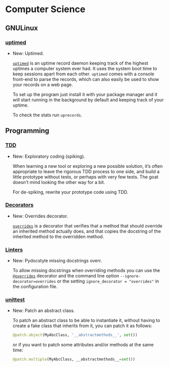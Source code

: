 # Computer Science

## GNULinux

### [uptimed](uptimed.md)

* New: Uptimed.

    [`uptimed`](https://github.com/rpodgorny/uptimed) is an uptime record daemon
    keeping track of the highest uptimes a computer system ever had. It uses the
    system boot time to keep sessions apart from each other. `uptimed` comes with
    a console front-end to parse the records, which can also easily be used to
    show your records on a web page.

    To set up the program just install it with your package manager and it will
    start running in the background by default and keeping track of your uptime.

    To check the stats run `uprecords`.


## Programming

### [TDD](tdd.md)

* New: Exploratory coding (spiking).

    When learning a new tool or exploring a new possible solution, it’s often
    appropriate to leave the rigorous TDD process to one side, and build a little
    prototype without tests, or perhaps with very few tests. The goat doesn't mind
    looking the other way for a bit.

    For de-spiking, rewrite your prototype code using TDD.


### [Decorators](decorators.md)

* New: Overrides decorator.

    [`overrides`](https://github.com/mkorpela/overrides) is a decorator that
    verifies that a method that should override an inherited method actually does,
    and that copies the docstring of the inherited method to the overridden method.


### [Linters](linters.md)

* New: Pydocstyle missing docstrings overr.

    To allow missing docstrings when overriding methods you can use the
    [`@overrides`](decorators.md#overrides) decorator and the command line option
    `--ignore-decorator=overrides` or the setting `ignore_decorator = "overrides"`
    in the configuration file.


### [unittest](unittest.md)

* New: Patch an abstract class.

    To patch an abstract class to be able to instantiate it, without having to
    create a fake class that inherits from it, you can patch it as follows:

    ```python
    @patch.object(MyAbcClass, '__abstractmethods__', set())
    ```

    or if you want to patch some attributes and/or methods at the same time:

    ```python
    @patch.multiple(MyAbcClass, __abstractmethods__=set())
    ```
